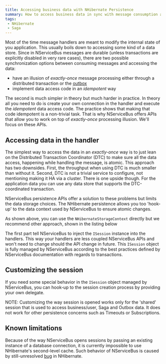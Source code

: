 ```yaml
---
title: Accessing business data with NHibernate Persistence
summary: How to access business data in sync with message consumption and modifications to NServiceBus-controlled data.
tags:
 - NHibernate
 - Saga
---
```


Most of the time message handlers are meant to modify the internal state of you application. This usually boils down to accessing some kind of a data store. Since in NServiceBus messages are durable (unless transactions are explicitly disabled in very rare cases), there are two possible synchronization options between consuming messages and accessing the data:
 * have an illusion of *exactly-once* message processing either through a distributed transaction or the [outbox](/nservicebus/outbox/)
 * implement data access code in an *idempotent* way

The second is much simpler in theory but much harder in practice. In theory all you need to do is create your own connection in the handler and execute the *idempotent* data access code. The practice shows that making that code idempotent is a non-trivial task. That is why NServiceBus offers APIs that allow you to work on top of *exactly-once* processing illusion. We'll focus on these APIs.

## Accessing data in the handler

The simplest way to access the data in an *exactly-once* way is to just lean on the Distributed Transaction Coordinator (DTC) to make sure all the data access, happening while handling the message, is atomic. This approach has two downsides. First, the throughput when using DTC is much smaller than without it. Second, DTC is not a trivial service to configure, not mentioning making it HA via a cluster. There is one upside though. For the application data you can use any data store that supports the DTC-coordinated transaction.

NServiceBus persistence APIs offer a solution to these problems but limits the data storage choices. The NHibernate persistence allows you too 'hook-up' to the data context used by NServiceBus to ensure atomic changes.

<!-- import NHibernateAccessingDataViaContext -->

As shown above, you can use the `NHibernateStorageContext` directly but we recommend other approach, shown in the listing below

<!-- import NHibernateAccessingDataDirectlyConfig -->

<!-- import NHibernateAccessingDataDirectly -->

The first part tell NServiceBus to inject the `ISession` instance into the handlers. This way your handlers are less coupled NServiceBus APIs and won't need to change should the API change in future. This `ISession` object is fully managed by NServiceBus according to the best practices defined by NServiceBus documentation with regards to transactions.

## Customizing the session

If you need some special behavior in the `ISession` object managed by NServiceBus, you can hook-up to the session creation process by providing your own delegate.

<!-- import CustomSessionCreation -->

NOTE: Customizing the way session is opened works only for the 'shared' session that is used to access business/user, Saga and Outbox data. It does not work for other persistence concerns such as Timeouts or Subscriptions.

## Known limitations

Because of the way NServiceBus opens sessions by passing an existing instance of a database connection, it is  currently impossible to use NHibernate's second-level cache. Such behavior of NServiceBus is caused by still-unresolved [bug](https://nhibernate.jira.com/browse/NH-3023) in NHibernate. 

